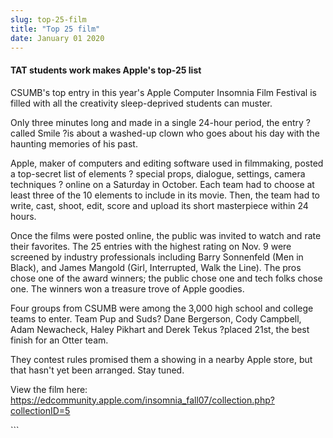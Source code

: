 ```yaml
---
slug: top-25-film
title: "Top 25 film"
date: January 01 2020
---
```


  
<h4>TAT students work makes Apple's top-25 list</h4>
<p>
  CSUMB's top entry in this year's Apple Computer Insomnia Film Festival is
  filled with all the creativity sleep-deprived students can muster.
</p>
<p>
  Only three minutes long and made in a single 24-hour period, the entry ?called
  Smile ?is about a washed-up clown who goes about his day with the haunting
  memories of his past.
</p>
<p>
  Apple, maker of computers and editing software used in filmmaking, posted a
  top-secret list of elements ? special props, dialogue, settings, camera
  techniques ? online on a Saturday in October. Each team had to choose at least
  three of the 10 elements to include in its movie. Then, the team had to write,
  cast, shoot, edit, score and upload its short masterpiece within 24 hours.
</p>
<p>
  Once the films were posted online, the public was invited to watch and rate
  their favorites. The 25 entries with the highest rating on Nov. 9 were
  screened by industry professionals including Barry Sonnenfeld (Men in Black),
  and James Mangold (Girl, Interrupted, Walk the Line). The pros chose one of
  the award winners; the public chose one and tech folks chose one. The winners
  won a treasure trove of Apple goodies.
</p>
<p>
  Four groups from CSUMB were among the 3,000 high school and college teams to
  enter. Team Pup and Suds? Dane Bergerson, Cody Campbell, Adam Newacheck, Haley
  Pikhart and Derek Tekus ?placed 21st, the best finish for an Otter team.
</p>
<p>
  They contest rules promised them a showing in a nearby Apple store, but that
  hasn't yet been arranged. Stay tuned.
</p>
<p>
  View the film here:
  <a
    href="https://edcommunity.apple.com/insomnia_fall07/collection.php?collectionID=5"
    >https://edcommunity.apple.com/insomnia_fall07/collection.php?collectionID=5</a
  >
</p>
```
